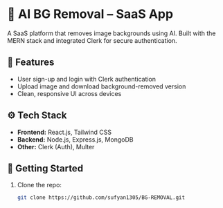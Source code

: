 # 🧠 AI BG Removal – SaaS App

A SaaS platform that removes image backgrounds using AI. Built with the MERN stack and integrated Clerk for secure authentication.

## 🔑 Features
- User sign-up and login with Clerk authentication
- Upload image and download background-removed version
- Clean, responsive UI across devices

## ⚙️ Tech Stack
- **Frontend:** React.js, Tailwind CSS
- **Backend:** Node.js, Express.js, MongoDB
- **Other:** Clerk (Auth), Multer

## 🚀 Getting Started

1. Clone the repo:
   ```bash
   git clone https://github.com/sufyan1305/BG-REMOVAL.git
